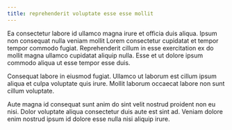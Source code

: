 ```yaml
---
title: reprehenderit voluptate esse esse mollit
---
```


Ea consectetur labore id ullamco magna irure et officia duis aliqua. Ipsum non consequat nulla veniam mollit Lorem consectetur cupidatat et tempor tempor commodo fugiat. Reprehenderit cillum in esse exercitation ex do mollit magna ullamco cupidatat aliquip nulla. Esse et ut dolore ipsum commodo aliqua ut esse tempor esse duis.

Consequat labore in eiusmod fugiat. Ullamco ut laborum est cillum ipsum aliqua et culpa voluptate quis irure. Mollit laborum occaecat labore non sunt cillum voluptate.

Aute magna id consequat sunt anim do sint velit nostrud proident non eu nisi. Dolor voluptate aliqua consectetur duis aute est sint ad. Veniam dolore enim nostrud ipsum id dolore esse nulla nisi aliquip irure.